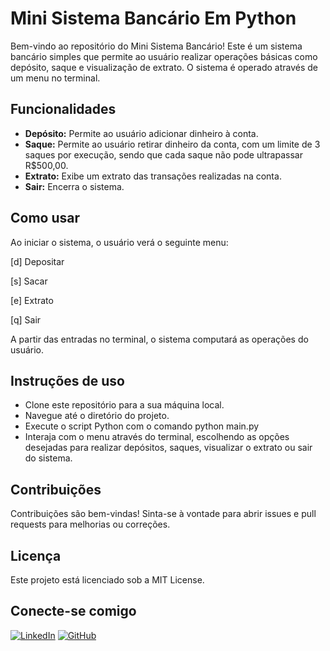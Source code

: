 # Mini Sistema Bancário Em Python

Bem-vindo ao repositório do Mini Sistema Bancário! Este é um sistema bancário simples que permite ao usuário realizar operações básicas como depósito, saque e visualização de extrato. O sistema é operado através de um menu no terminal.

## Funcionalidades

- **Depósito:** Permite ao usuário adicionar dinheiro à conta.
- **Saque:** Permite ao usuário retirar dinheiro da conta, com um limite de 3 saques por execução, sendo que cada saque não pode ultrapassar R$500,00.
- **Extrato:** Exibe um extrato das transações realizadas na conta.
- **Sair:** Encerra o sistema.

## Como usar

Ao iniciar o sistema, o usuário verá o seguinte menu:

[d] Depositar

[s] Sacar

[e] Extrato

[q] Sair

A partir das entradas no terminal, o sistema computará as operações do usuário.

## Instruções de uso

- Clone este repositório para a sua máquina local.
- Navegue até o diretório do projeto.
- Execute o script Python com o comando python main.py
- Interaja com o menu através do terminal, escolhendo as opções desejadas para realizar depósitos, saques, visualizar o extrato ou sair do sistema.

## Contribuições

Contribuições são bem-vindas! Sinta-se à vontade para abrir issues e pull requests para melhorias ou correções.

## Licença

Este projeto está licenciado sob a MIT License.

## Conecte-se comigo

[![LinkedIn](https://img.shields.io/badge/LinkedIn-0077B5?style=for-the-badge&logo=linkedin&logoColor=white)](https://www.linkedin.com/in/cauê-matheus-0080711a4/)
[![GitHub](https://img.shields.io/badge/GitHub-100000?style=for-the-badge&logo=github&logoColor=white)](https://github.com/cauezitto)
